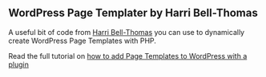 <h2>WordPress Page Templater by Harri Bell-Thomas</h2>

A useful bit of code from <a href="https://github.com/HarriBellThomas">Harri Bell-Thomas</a> you can use to dynamically create WordPress Page Templates with PHP.

Read the full tutorial on <a href="http://www.wpexplorer.com/wordpress-page-templates-plugin" title="Adding Page Templates to WordPress with a Plugin">how to add Page Templates to WordPress with a plugin</a>
